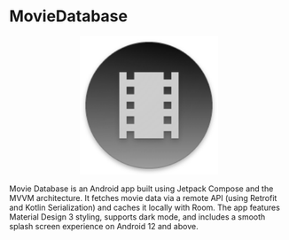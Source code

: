 # MovieDatabase

<p align="center">
  <img src="app/src/main/res/mipmap-xxxhdpi/ic_launcher.png" alt="App Icon" width="250" />
</p>

Movie Database is an Android app built using Jetpack Compose and the MVVM architecture. It fetches movie data via a remote API (using Retrofit and Kotlin Serialization) and caches it locally with Room. The app features Material Design 3 styling, supports dark mode, and includes a smooth splash screen experience on Android 12 and above.
